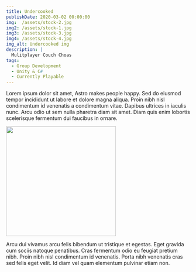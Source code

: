 ```yaml
---
title: Undercooked
publishDate: 2020-03-02 00:00:00
img:  /assets/stock-2.jpg
img2: /assets/stock-1.jpg
img3: /assets/stock-3.jpg
img4: /assets/stock-4.jpg
img_alt: Undercooked img
description: |
  Mulitplayer Couch Choas 
tags:
  - Group Development
  - Unity & C#
  - Currently Playable  
---
```


Lorem ipsum dolor sit amet, Astro makes people happy. Sed do eiusmod tempor incididunt ut labore et dolore magna aliqua. Proin nibh nisl condimentum id venenatis a condimentum vitae. Dapibus ultrices in iaculis nunc. Arcu odio ut sem nulla pharetra diam sit amet. Diam quis enim lobortis scelerisque fermentum dui faucibus in ornare.

<a>
    <img
        class="rounded"
        src= /assets/stock-4.jpg
        width="300px"
        height="300px"
    />
</a>

Arcu dui vivamus arcu felis bibendum ut tristique et egestas. Eget gravida cum sociis natoque penatibus. Cras fermentum odio eu feugiat pretium nibh. Proin nibh nisl condimentum id venenatis. Porta nibh venenatis cras sed felis eget velit. Id diam vel quam elementum pulvinar etiam non.
